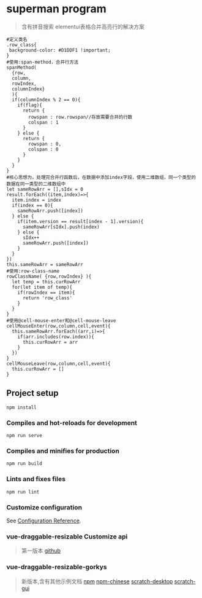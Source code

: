 # superman program
>含有拼音搜索
>elementui表格合并高亮行的解决方案
```
#定义类名
.row_class{
 background-color: #D1DDF1 !important;
}
#使用:span-method，合并行方法
spanMethod(
  {row,
  column,
  rowIndex,
  columnIndex}
  ){
  if(columnIndex % 2 == 0){
    if(flag){
      return {
        rowspan : row.rowspan//存放需要合并的行数
        colspan : 1
      }
    } else {
      return {
        rowspan : 0,
        colspan : 0
      }
    }
  }  
}
#核心思想为，处理完合并行函数后，在数据中添加index字段，使用二维数组，同一个类型的数据在同一类型的二维数组中
let sameRowArr = [],sIdx = 0
result.forEach((item,index)=>{
  item.index = index
  if(index == 0){
    sameRowArr.push([index])
  } else {
    if(item.version == result[index - 1].version){
      sameRowArr[sIdx].push(index)
    } else {
      sIdx++
      sameRowArr.push([index])
    }
  }
})
this.sameRowArr = sameRowArr
#使用:row-class-name
rowClassName( {row,rowIndex} ){
  let temp = this.curRowArr
  for(let item of temp){
    if(rowIndex == item){
      return 'row_class'
    }
  }
}
#使用@cell-mouse-enter和@cell-mouse-leave
cellMouseEnter(row,column,cell,event){
  this.sameRowArr.forEach((arr,i)=>{
    if(arr.includes(row.index)){
      this.curRowArr = arr
    }
  })
}
cellMouseLeave(row,column,cell,event){
  this.curRowArr = []
}
```
## Project setup
```
npm install
```

### Compiles and hot-reloads for development
```
npm run serve
```

### Compiles and minifies for production
```
npm run build
```

### Lints and fixes files
```
npm run lint
```

### Customize configuration
See [Configuration Reference](https://cli.vuejs.org/config/).

### vue-draggable-resizable Customize api
>第一版本
[github](https://github.com/mauricius/vue-draggable-resizable)

### vue-draggable-resizable-gorkys
>新版本,含有其他示例文档
[npm](https://www.npmjs.com/package/vue-draggable-resizable-gorkys)
[npm-chinese](chinese (https://tingtas.com/vue-draggable-resizable-gorkys/?path=/story/%E5%9F%BA%E6%9C%AC--%E5%9F%BA%E6%9C%AC%E7%BB%84%E4%BB%B6))
[scratch-desktop](https://github.com/LLK/scratch-desktop.git)
[scratch-gui](https://github.com/LLK/scratch-gui)